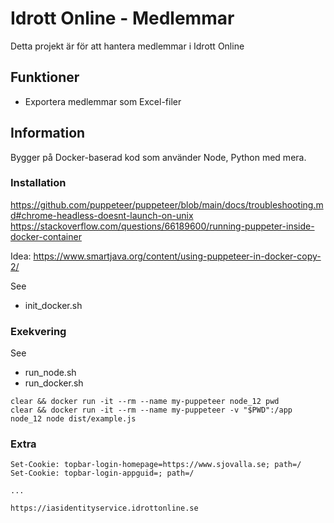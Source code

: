 # Idrott Online - Medlemmar

Detta projekt är för att hantera medlemmar i Idrott Online

## Funktioner

* Exportera medlemmar som Excel-filer

## Information

Bygger på Docker-baserad kod som använder Node, Python med mera.

### Installation

https://github.com/puppeteer/puppeteer/blob/main/docs/troubleshooting.md#chrome-headless-doesnt-launch-on-unix
https://stackoverflow.com/questions/66189600/running-puppeter-inside-docker-container

Idea: https://www.smartjava.org/content/using-puppeteer-in-docker-copy-2/

See
- init_docker.sh

### Exekvering

See
- run_node.sh
- run_docker.sh

```
clear && docker run -it --rm --name my-puppeteer node_12 pwd
clear && docker run -it --rm --name my-puppeteer -v "$PWD":/app node_12 node dist/example.js
```

### Extra

```
Set-Cookie: topbar-login-homepage=https://www.sjovalla.se; path=/
Set-Cookie: topbar-login-appguid=; path=/

...

https://iasidentityservice.idrottonline.se

```